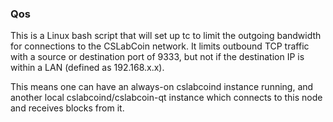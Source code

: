 ### Qos ###

This is a Linux bash script that will set up tc to limit the outgoing bandwidth for connections to the CSLabCoin network. It limits outbound TCP traffic with a source or destination port of 9333, but not if the destination IP is within a LAN (defined as 192.168.x.x).

This means one can have an always-on cslabcoind instance running, and another local cslabcoind/cslabcoin-qt instance which connects to this node and receives blocks from it.
